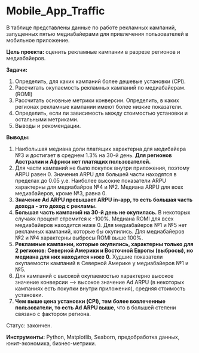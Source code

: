 # Mobile_App_Traffic

В таблице представлены данные по работе рекламных кампаний, запущенных пятью медиабайерами для привлечения пользователей в мобильное приложение.

**Цель проекта:** оценить рекламные кампании в разрезе регионов и медиабайеров.

**Задачи:**
1) Определить, для каких кампаний более дешевые установки (CPI).
2) Рассчитать окупаемость рекламных кампаний по медиабайерам. (ROMI)
3) Рассчитать основные метрики конверсии. Определить, в каких регионах рекламные кампании имеют более низкие показатели.
4) Определить, если ли зависимость между стоимостью установки и остальными метриками.
5) Выводы и рекомендации.

**Выводы:** 
1. Наибольшая медиана доли платящих характерна для медибайера №3 и достигает в среднем 1.3% на 30-й день. **Для регионов Австралии и Африки нет платящих пользователей.**
2. Для части кампаний не было покупок внутри приложения, поэтому ARPU равен 0. Значения ARPU для большей части находятся в пределах до 0.05 у.е. Наиболее высокие показатели ARPU характерны для медиабайров №4 и №2. Медиана ARPU для всех медиабайеров, кроме №3, равна 0.
3. **Значение Ad ARPU превышает ARPU in-app, то есть большая часть дохода - это доход с рекламы.**
4. **Большая часть кампаний на 30-й день не окупилась.** В некоторых случаях процент стремится к -100%. Медиана ROMI для всех медиабайеров находится ниже 0. Для медиабайеров №1 и №5 нет рекламных кампаний, которые бы окупились. Для медиабайеров №2 и №4 характерны выбросы ROMI выше 100%.
5. **Рекламные кампании, которые окупились, характерны только для 2 регионов: Северной Америки и Восточной Европы (выбросы), но медиана для них находится ниже 0.** Худшие показатели окупаемости кампаний в Северной Америке у медиабайеров №1 и №5.
6. Для кампаний с высокой окупаемостью характерно высокое значение конверсии --> высокое значение Ad ARPU (в некоторых кампаниях есть покупки внутри приложения), средняя стоимость установки.
7. **Чем выше цена установки (CPI), тем более вовлеченные пользователи, то есть Ad ARPU выше**, что в большей степени связано с фактором региона.

Статус: закончен.

**Инструменты:** Python, Matplotlib, Seaborn, предобработка данных, юнит-экономика, бизнес-метрики. 
